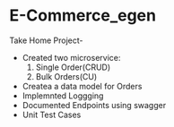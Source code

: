 # E-Commerce_egen
Take Home Project-

- Created two microservice:
  1. Single Order(CRUD)
  2. Bulk Orders(CU)
- Createa a data model for Orders
- Implemnted Loggging
- Documented Endpoints using swagger
- Unit Test Cases
